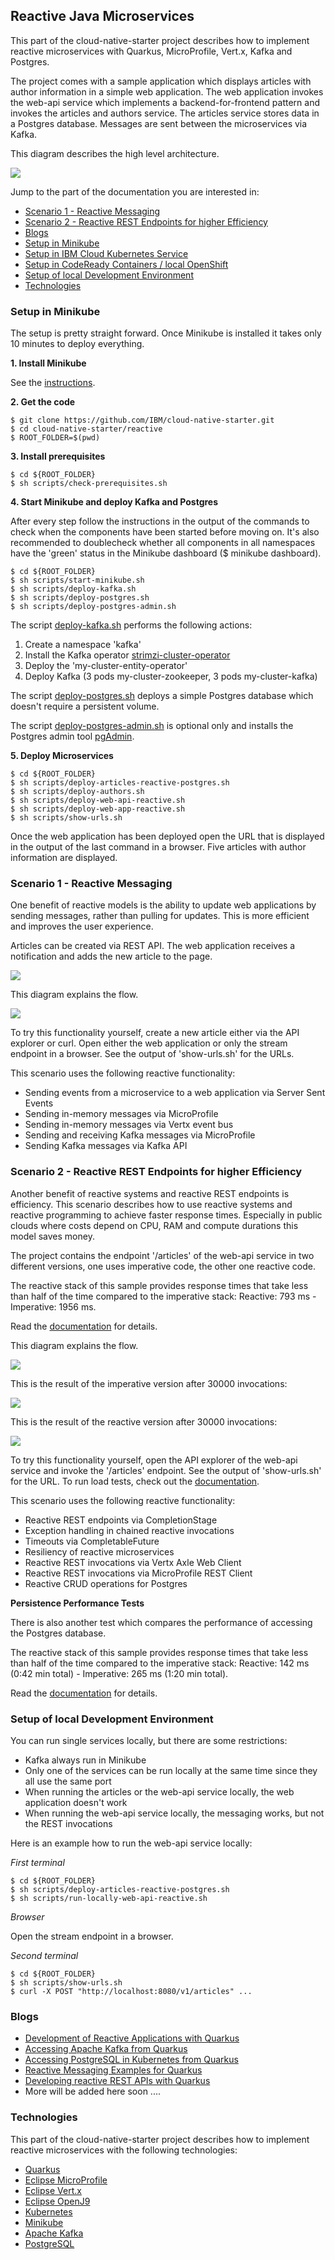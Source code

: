 ## Reactive Java Microservices 

This part of the cloud-native-starter project describes how to implement reactive microservices with Quarkus, MicroProfile, Vert.x, Kafka and Postgres.

The project comes with a sample application which displays articles with author information in a simple web application. The web application invokes the web-api service which implements a backend-for-frontend pattern and invokes the articles and authors service. The articles service stores data in a Postgres database. Messages are sent between the microservices via Kafka.

This diagram describes the high level architecture.

<kbd><img src="documentation/architecture-small.png" /></kbd>

Jump to the part of the documentation you are interested in:

* [Scenario 1 - Reactive Messaging](#scenario-1---reactive-messaging)
* [Scenario 2 - Reactive REST Endpoints for higher Efficiency](#scenario-2---reactive-rest-endpoints-for-higher-efficiency)
* [Blogs](#blogs)
* [Setup in Minikube](#setup-in-minikube)
* [Setup in IBM Cloud Kubernetes Service](documentation/IKS.md)
* [Setup in CodeReady Containers / local OpenShift](documentation/OpenShift4.md)
* [Setup of local Development Environment](#setup-of-local-development-environment)
* [Technologies](#technologies)

### Setup in Minikube

The setup is pretty straight forward. Once Minikube is installed it takes only 10 minutes to deploy everything.

**1. Install Minikube**

See the [instructions](https://kubernetes.io/docs/tasks/tools/install-minikube/).

**2. Get the code**

```
$ git clone https://github.com/IBM/cloud-native-starter.git
$ cd cloud-native-starter/reactive
$ ROOT_FOLDER=$(pwd)
```

**3. Install prerequisites**

```
$ cd ${ROOT_FOLDER}
$ sh scripts/check-prerequisites.sh
```

**4. Start Minikube and deploy Kafka and Postgres**

After every step follow the instructions in the output of the commands to check when the components have been started before moving on. It's also recommended to doublecheck whether all components in all namespaces have the 'green' status in the Minikube dashboard ($ minikube dashboard).

```
$ cd ${ROOT_FOLDER}
$ sh scripts/start-minikube.sh
$ sh scripts/deploy-kafka.sh
$ sh scripts/deploy-postgres.sh
$ sh scripts/deploy-postgres-admin.sh
```

The script [deploy-kafka.sh](scripts/deploy-kafka.sh) performs the following actions:
1. Create a namespace 'kafka'
2. Install the Kafka operator [strimzi-cluster-operator](https://strimzi.io/docs/master/)
3. Deploy the 'my-cluster-entity-operator'
4. Deploy Kafka (3 pods my-cluster-zookeeper, 3 pods my-cluster-kafka)

The script [deploy-postgres.sh](scripts/deploy-postgres.sh) deploys a simple Postgres database which doesn't require a persistent volume.

The script [deploy-postgres-admin.sh](scripts/deploy-postgres-admim.sh) is optional only and installs the Postgres admin tool [pgAdmin](https://www.pgadmin.org/).

**5. Deploy Microservices**

```
$ cd ${ROOT_FOLDER}
$ sh scripts/deploy-articles-reactive-postgres.sh
$ sh scripts/deploy-authors.sh
$ sh scripts/deploy-web-api-reactive.sh
$ sh scripts/deploy-web-app-reactive.sh
$ sh scripts/show-urls.sh
```
 Once the web application has been deployed open the URL that is displayed in the output of the last command in a browser. Five articles with author information are displayed.

### Scenario 1 - Reactive Messaging

One benefit of reactive models is the ability to update web applications by sending messages, rather than pulling for updates. This is more efficient and improves the user experience.

Articles can be created via REST API. The web application receives a notification and adds the new article to the page.

<kbd><img src="documentation/demo-1-video-small.gif" /></kbd>

This diagram explains the flow.

<kbd><img src="documentation/demo-1-small.png" /></kbd>

To try this functionality yourself, create a new article either via the API explorer or curl. Open either the web application or only the stream endpoint in a browser. See the output of 'show-urls.sh' for the URLs.

This scenario uses the following reactive functionality:

* Sending events from a microservice to a web application via Server Sent Events
* Sending in-memory messages via MicroProfile
* Sending in-memory messages via Vertx event bus
* Sending and receiving Kafka messages via MicroProfile
* Sending Kafka messages via Kafka API

### Scenario 2 - Reactive REST Endpoints for higher Efficiency

Another benefit of reactive systems and reactive REST endpoints is efficiency. This scenario describes how to use reactive systems and reactive programming to achieve faster response times. Especially in public clouds where costs depend on CPU, RAM and compute durations this model saves money.

The project contains the endpoint '/articles' of the web-api service in two different versions, one uses imperative code, the other one reactive code.

The reactive stack of this sample provides response times that take less than half of the time compared to the imperative stack: Reactive: 793 ms - Imperative: 1956 ms.

Read the [documentation](documentation/LoadTests.md) for details.

This diagram explains the flow.

<kbd><img src="documentation/demo-2-small.png" /></kbd>

This is the result of the imperative version after 30000 invocations:

<kbd><img src="documentation/load-100x300-v1-summary.png" /></kbd>

This is the result of the reactive version after 30000 invocations:

<kbd><img src="documentation/load-100x300-v2-summary.png" /></kbd>

To try this functionality yourself, open the API explorer of the web-api service and invoke the '/articles' endpoint. See the output of 'show-urls.sh' for the URL. To run load tests, check out the [documentation](documentation/LoadTests.md).

This scenario uses the following reactive functionality:

* Reactive REST endpoints via CompletionStage
* Exception handling in chained reactive invocations
* Timeouts via CompletableFuture
* Resiliency of reactive microservices
* Reactive REST invocations via Vertx Axle Web Client
* Reactive REST invocations via MicroProfile REST Client
* Reactive CRUD operations for Postgres


**Persistence Performance Tests** 

There is also another test which compares the performance of accessing the Postgres database.

The reactive stack of this sample provides response times that take less than half of the time compared to the imperative stack: Reactive: 142 ms (0:42 min total) - Imperative: 265 ms (1:20 min total).

Read the [documentation](documentation/PersistencePerformanceTests.md) for details.

### Setup of local Development Environment

You can run single services locally, but there are some restrictions:

* Kafka always run in Minikube
* Only one of the services can be run locally at the same time since they all use the same port
* When running the articles or the web-api service locally, the web application doesn't work
* When running the web-api service locally, the messaging works, but not the REST invocations

Here is an example how to run the web-api service locally:

*First terminal*

```
$ cd ${ROOT_FOLDER}
$ sh scripts/deploy-articles-reactive-postgres.sh
$ sh scripts/run-locally-web-api-reactive.sh
```

*Browser*

Open the stream endpoint in a browser.

*Second terminal*

```
$ cd ${ROOT_FOLDER}
$ sh scripts/show-urls.sh
$ curl -X POST "http://localhost:8080/v1/articles" ...
```

### Blogs

* [Development of Reactive Applications with Quarkus](http://heidloff.net/article-development-reactive-applications-quarkus/)
* [Accessing Apache Kafka from Quarkus](http://heidloff.net/article/accessing-apache-kafka-from-quarkus/)
* [Accessing PostgreSQL in Kubernetes from Quarkus](http://heidloff.net/article/accessing-postgresql-from-quarkus/)
* [Reactive Messaging Examples for Quarkus](http://heidloff.net/article/reactive-messaging-examples-quarkus/)
* [Developing reactive REST APIs with Quarkus](http://heidloff.net/article/developing-reactive-rest-apis-with-quarkus/)
* More will be added here soon ....

### Technologies

This part of the cloud-native-starter project describes how to implement reactive microservices with the following technologies:

* [Quarkus](https://quarkus.io/)
* [Eclipse MicroProfile](https://microprofile.io/)
* [Eclipse Vert.x](https://vertx.io/)
* [Eclipse OpenJ9](https://www.eclipse.org/openj9/)
* [Kubernetes](https://kubernetes.io/)
* [Minikube](https://minikube.sigs.k8s.io/)
* [Apache Kafka](https://kafka.apache.org/)
* [PostgreSQL](https://www.postgresql.org/)